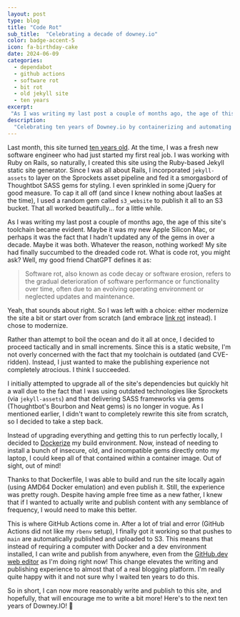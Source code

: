 ```yaml
---
layout: post
type: blog
title: "Code Rot"
sub_title:  "Celebrating a decade of downey.io"
color: badge-accent-5
icon: fa-birthday-cake
date: 2024-06-09
categories:
  - dependabot
  - github actions
  - software rot
  - bit rot
  - old jekyll site
  - ten years
excerpt:
 "As I was writing my last post a couple of months ago, the age of this site's decade old toolchain became evident. Maybe it was my new Apple Silicon Mac, or perhaps it was the fact that I hadn't updated any of the gems in over a decade. Whatever the reason, nothing worked! My site had finally succumbed to the dreaded code rot. I was left with a choice: either modernize the site a bit or start over from scratch. I chose to modernize."
description:
  "Celebrating ten years of Downey.io by containerizing and automating the build to combat software decay."
---
```


Last month, this site turned [ten years old](https://github.com/tcdowney/downey-io-jekyll/commit/1107f840eeff864b1c5c1b27f5648cb31ca89f0f). At the time, I was a fresh new software engineer who had just started my first real job. I was working with Ruby on Rails, so naturally, I created this site using the Ruby-based Jekyll static site generator. Since I was all about Rails, I incorporated `jekyll-assets` to layer on the Sprockets asset pipeline and fed it a smorgasbord of Thoughtbot SASS gems for styling. I even sprinkled in some jQuery for good measure. To cap it all off (and since I knew nothing about IaaSes at the time), I used a random gem called `s3_website` to publish it all to an S3 bucket. That all worked beautifully... for a little while.

As I was writing my last post a couple of months ago, the age of this site's toolchain became evident. Maybe it was my new Apple Silicon Mac, or perhaps it was the fact that I hadn't updated any of the gems in over a decade. Maybe it was both. Whatever the reason, nothing worked! My site had finally succumbed to the dreaded code rot. What is code rot, you might ask? Well, my good friend ChatGPT defines it as:

> Software rot, also known as code decay or software erosion, refers to the gradual deterioration of software performance or functionality over time, often due to an evolving operating environment or neglected updates and maintenance.

Yeah, that sounds about right. So I was left with a choice: either modernize the site a bit or start over from scratch (and embrace [link rot](https://en.wikipedia.org/wiki/Link_rot) instead). I chose to modernize.

Rather than attempt to boil the ocean and do it all at once, I decided to proceed tactically and in small increments. Since this is a static website, I'm not overly concerned with the fact that my toolchain is outdated (and CVE-ridden). Instead, I just wanted to make the publishing experience not completely atrocious. I think I succeeded.

I initially attempted to upgrade all of the site's dependencies but quickly hit a wall due to the fact that I was using outdated technologies like Sprockets (via `jekyll-assets`) and that delivering SASS frameworks via gems (Thoughtbot's Bourbon and Neat gems) is no longer in vogue. As I mentioned earlier, I didn't want to completely rewrite this site from scratch, so I decided to take a step back.

Instead of upgrading everything and getting this to run perfectly locally, I decided to [Dockerize](https://github.com/tcdowney/downey-io-jekyll/blob/main/Dockerfile) my build environment. Now, instead of needing to install a bunch of insecure, old, and incompatible gems directly onto my laptop, I could keep all of that contained within a container image. Out of sight, out of mind!

Thanks to that Dockerfile, I was able to build and run the site locally again (using AMD64 Docker emulation) and even publish it. Still, the experience was pretty rough. Despite having ample free time as a new father, I knew that if I wanted to actually write and publish content with any semblance of frequency, I would need to make this better.

This is where GitHub Actions come in. After a lot of trial and error (GitHub Actions did not like my `rbenv` setup), I finally got it working so that pushes to `main` are automatically published and uploaded to S3. This means that instead of requiring a computer with Docker and a dev environment installed, I can write and publish from anywhere, even from the [GitHub.dev web editor](https://docs.github.com/en/codespaces/the-githubdev-web-based-editor) as I'm doing right now! This change elevates the writing and publishing experience to almost that of a real blogging platform. I'm really quite happy with it and not sure why I waited ten years to do this.

So in short, I can now more reasonably write and publish to this site, and hopefully, that will encourage me to write a bit more! Here's to the next ten years of Downey.IO! 🥳